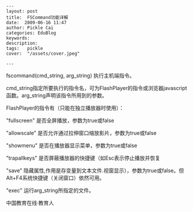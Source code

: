
    ---
    layout: post  
    title:  FSCommand功能详解  
    date:  2009-06-16 11:47  
    author: Pickle Cai  
    categories: EduBlog  
    keywords: 
    description:   
    tags:	pickle   
    cover:  "/assets/cover.jpeg"  

    ---  
    
fscommand(cmd_string, arg_string) 执行主机端指令。



 





cmd_string指定所要执行的指令名，可为FlashPlayer的指令或浏览器javascript函数。arg_string声明该指令所用到的参数。





FlashPlayer的指令有（只能在独立播放器时使用）： 

"fullscreen" 是否全屏播放，参数为true或false 

"allowscale" 是否允许通过拉伸窗口缩放影片，参数为true或false 

"showmenu" 是否在播放器显示菜单，参数为true或false 

"trapallkeys" 是否屏蔽播放器的快捷键（如Esc表示停止播放并恢复 

"save" 隐藏属性,作用是存变量到文本文件.视窗显示），参数为true或false。但Alt+F4系统快捷键（关闭窗口）依然可用。 

"exec" 运行arg_string所指定的文件。



		    
 中国教育在线·教育人

